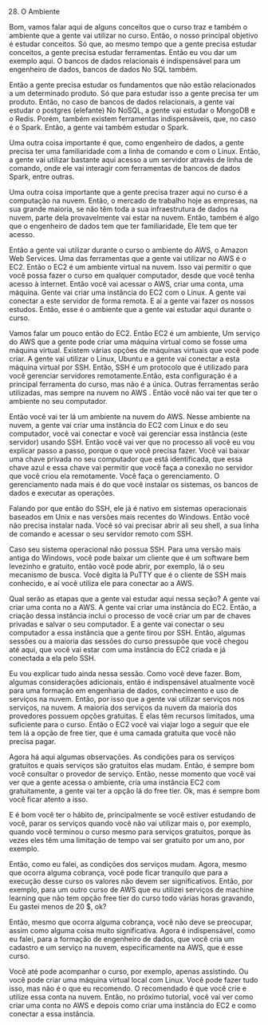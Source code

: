 28. O Ambiente

Bom, vamos falar aqui de alguns conceitos que o curso traz e também o ambiente que a gente vai utilizar no curso.
Então, o nosso principal objetivo é estudar conceitos. Só que, ao mesmo tempo que a gente precisa estudar conceitos, a gente precisa estudar ferramentas. Então eu vou dar um exemplo aqui.
O bancos de dados relacionais é indispensável para um engenheiro de dados, bancos de dados No SQL também.

Então a gente precisa estudar os fundamentos que não estão relacionados a um determinado produto.
Só que para estudar isso a gente precisa ter um produto.
Então, no caso de bancos de dados relacionais, a gente vai estudar o postgres (elefante)
No NoSQL, a gente vai estudar o MongoDB e o Redis. Porém, também existem ferramentas indispensáveis, que, no caso é o Spark. Então, a gente vai também estudar o Spark.

Uma outra coisa importante é que, como engenheiro de dados, a gente precisa ter uma familiaridade com a linha de comando e com o Linux. Então, a gente vai utilizar bastante aqui acesso a um servidor através de linha de comando, onde ele vai interagir com ferramentas de bancos de dados Spark, entre outras.

Uma outra coisa importante que a gente precisa trazer aqui no curso é a computação na nuvem. Então, o mercado de trabalho hoje as empresas, na sua grande maioria, se não têm toda a sua infraestrutura de dados na nuvem, parte dela provavelmente vai estar na nuvem.
Então, também é algo que o engenheiro de dados tem que ter familiaridade, Ele tem que ter acesso.

Então a gente vai utilizar durante o curso o ambiente do AWS, o Amazon Web Services.
Uma das ferramentas que a gente vai utilizar no AWS é o EC2.
Então o EC2 é um ambiente virtual na nuvem. Isso vai permitir o que você possa fazer o curso em qualquer computador, desde que você tenha acesso à internet. Então você vai acessar o AWS, criar uma conta, uma máquina.
Gente vai criar uma instância do EC2 com o Linux. A gente vai conectar a este servidor de forma remota. E aí a gente vai fazer os nossos estudos.
Então, esse é o ambiente que a gente vai estudar aqui durante o curso.

Vamos falar um pouco então do EC2.
Então EC2  é um ambiente, Um serviço do AWS que a gente pode criar uma máquina virtual como se fosse uma máquina virtual.
Existem várias opções de máquinas virtuais que você pode criar. A gente vai utilizar o Linux, Ubuntu e a gente vai conectar a esta máquina virtual por SSH.
Então, SSH é um protocolo que é utilizado para você gerenciar servidores remotamente.Então, esta configuração é a principal ferramenta do curso, mas não é a única.
Outras ferramentas serão utilizadas, mas sempre na nuvem no AWS . Então você não vai ter que ter o ambiente no seu computador.

Então você vai ter lá um ambiente na nuvem do AWS. Nesse ambiente na nuvem, a gente vai criar uma instância do EC2 com Linux e do seu computador, você vai conectar e você vai gerenciar essa instância (este servidor)  usando SSH.
Então você vai ver que no processo ali você eu vou explicar passo a passo, porque o que você precisa fazer.
Você vai baixar uma chave privada no seu computador que está identificada, que essa chave azul e essa chave vai permitir que você faça a conexão no servidor que você criou ela remotamente. Você faça o gerenciamento.
O gerenciamento nada mais é do que você instalar os sistemas, os bancos de dados e executar as operações.

Falando por que então do SSH, ele já é nativo em sistemas operacionais baseados em Unix e nas versões mais recentes do Windows. Então você não precisa instalar nada. Você só vai precisar abrir ali seu shell, a sua linha de comando e acessar o seu servidor remoto com SSH.

Caso seu sistema operacional não possua SSH. Para uma versão mais antiga do Windows, você pode baixar um cliente que é um software bem levezinho e gratuito, então você pode abrir, por exemplo, lá o seu mecanismo de busca. Você digita lá PuTTY que é o cliente de SSH mais conhecido, e aí você utiliza ele para conectar ao a AWS.

Qual serão as etapas que a gente vai estudar aqui nessa seção?
A gente vai criar uma conta no a AWS. A gente vai criar uma instância do EC2.
Então, a criação dessa instância inclui o processo de você criar um par de chaves privadas e salvar o seu computador.
E a gente vai conectar o seu computador a essa instância que a gente tirou por SSH. Então, algumas sessões ou a maioria das sessões do curso pressupõe que você chegou até aqui, que você vai estar com uma instância do EC2 criada e já conectada a ela pelo SSH.

Eu vou explicar tudo ainda nessa sessão. Como você deve fazer.
Bom, algumas considerações adicionais, então é indispensável atualmente você para uma formação em engenharia de dados, conhecimento e uso de serviços na nuvem. Então, por isso que a gente vai utilizar serviços nos serviços, na nuvem. A maioria dos serviços da nuvem da maioria dos provedores possuem opções gratuitas.
E elas têm recursos limitados, uma suficiente para o curso.
Então o EC2 você vai viajar logo a seguir que ele tem lá a opção de free tier, que é uma camada gratuita que você não precisa pagar.

Agora há aqui algumas observações.
As condições para os serviços gratuitos e quais serviços são gratuitos elas mudam. Então, é sempre bom você consultar o provedor de serviço. Então, nesse momento que você vai ver que a gente acessa o ambiente, cria uma instância EC2 com gratuitamente, a gente vai ter a opção lá do free tier.
Ok, mas é sempre bom você ficar atento a isso.

E é bom você ter o hábito de, principalmente se você estiver estudando de você, parar os serviços quando você não vai utilizar mais o, por exemplo, quando você terminou o curso mesmo para serviços gratuitos, porque às vezes eles têm uma limitação de tempo vai ser gratuito por um ano, por exemplo.

Então, como eu falei, as condições dos serviços mudam.
Agora, mesmo que ocorra alguma cobrança, você pode ficar tranquilo que para a execução desse curso os valores não devem ser significativos. Então, por exemplo, para um outro curso de AWS que eu utilizei serviços de machine learning que não tem opção free tier do curso todo várias horas gravando, Eu gastei menos de 20 $, ok?

Então, mesmo que ocorra alguma cobrança, você não deve se preocupar, assim como alguma coisa muito significativa. Agora é indispensável, como eu falei, para a formação de engenheiro de dados, que você cria um cadastro e um serviço na nuvem, especificamente na AWS, que é esse curso.

Você até pode acompanhar o curso, por exemplo, apenas assistindo. Ou você pode criar uma máquina virtual local com Linux. Você pode fazer tudo isso, mas não é o que eu recomendo. O recomendado é que você crie e utilize essa conta na nuvem.
Então, no próximo tutorial, você vai ver como criar uma conta no AWS e depois como criar uma instância do EC2 e como conectar a essa instância.

